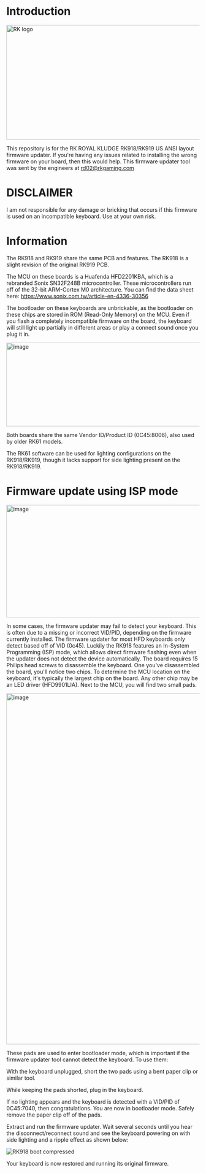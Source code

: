 # Introduction
<img width="608" height="299" alt="RK logo" src="https://github.com/user-attachments/assets/90ca562b-454c-4ab9-a1ba-7a427c989565" />

This repository is for the RK ROYAL KLUDGE RK918/RK919 US ANSI layout firmware updater. If you're having any issues related to installing the wrong firmware on your board, then this would help.
This firmware updater tool was sent by the engineers at rd02@rkgaming.com

# DISCLAIMER
I am not responsible for any damage or bricking that occurs if this firmware is used on an incompatible keyboard. Use at your own risk.

# Information
The RK918 and RK919 share the same PCB and features. The RK918 is a slight revision of the original RK919 PCB.

The MCU on these boards is a Huafenda HFD2201KBA, which is a rebranded Sonix SN32F248B microcontroller. These microcontrollers run off of the 32-bit ARM-Cortex M0 architecture. You can find the data sheet here: https://www.sonix.com.tw/article-en-4336-30356

The bootloader on these keyboards are unbrickable, as the bootloader on these chips are stored in ROM (Read-Only Memory) on the MCU. Even if you flash a completely incompatible firmware on the board, the keyboard will still light up partially in different areas or play a connect sound once you plug it in.

<img width="729" height="218" alt="image" src="https://github.com/user-attachments/assets/e6767567-a077-451c-9f93-81fb6330a028" />

Both boards share the same Vendor ID/Product ID (0C45:8006), also used by older RK61 models.

The RK61 software can be used for lighting configurations on the RK918/RK919, though it lacks support for side lighting present on the RK918/RK919.

# Firmware update using ISP mode

<img width="542" height="293" alt="image" src="https://github.com/user-attachments/assets/34c22e54-d9d5-4ed8-acf6-4b0e433e74e9" />

In some cases, the firmware updater may fail to detect your keyboard. This is often due to a missing or incorrect VID/PID, depending on the firmware currently installed. The firmware updater for most HFD keyboards only detect based off of VID (0c45). Luckily the RK918 features an In-System Programming (ISP) mode, which allows direct firmware flashing even when the updater does not detect the device automatically. The board requires 15 Philips head screws to disassemble the keyboard. One you've disassembled the board, you'll notice two chips. To determine the MCU location on the keyboard, it's typically the largest chip on the board. Any other chip may be an LED driver (HFD9901LIA). Next to the MCU, you will find two small pads.

<img width="678" height="915" alt="image" src="https://github.com/user-attachments/assets/19c3e355-4af0-4e87-a40b-88c3eb6daf6a" />

These pads are used to enter bootloader mode, which is important if the firmware updater tool cannot detect the keyboard. To use them:

With the keyboard unplugged, short the two pads using a bent paper clip or similar tool.

While keeping the pads shorted, plug in the keyboard.

If no lighting appears and the keyboard is detected with a VID/PID of 0C45:7040, then congratulations. You are now in bootloader mode. Safely remove the paper clip off of the pads.

Extract and run the firmware updater. Wait several seconds until you hear the disconnect/reconnect sound and see the keyboard powering on with side lighting and a ripple effect as shown below:

![RK918 boot compressed](https://github.com/user-attachments/assets/ca631e79-af68-4146-8e9c-036fecca397c)

Your keyboard is now restored and running its original firmware.
